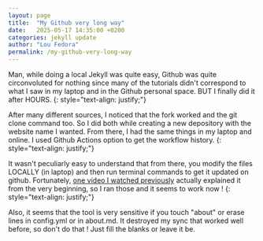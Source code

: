 ```yaml
---
layout: page
title:  "My Github very long way"
date:   2025-05-17 14:35:00 +0200
categories: jekyll update
author: "Lou Fedora"
permalink: /my-github-very-long-way
---
```

Man, while doing a local Jekyll was quite easy, Github was quite circonvoluted for nothing since many of the tutorials didn't correspond to what I saw in my laptop and in the Github personal space. BUT I finally did it after HOURS.
{: style="text-align: justify;"}

After many different sources, I noticed that the fork worked and the git clone command too. So I did both while creating a new depository with the website name I wanted. From there, I had the same things in my laptop and online. I used Github Actions option to get the workflow history.
{: style="text-align: justify;"}

It wasn't peculiarly easy to understand that from there, you modify the files LOCALLY (in laptop) and then run terminal commands to get it updated on github. Fortunately, [one video I watched previously](https://www.youtube.com/watch?v=mJ-qvsxPHpY) actually explained it from the very beginning, so I ran those and it seems to work now !
{: style="text-align: justify;"}

Also, it seems that the tool is very sensitive if you touch "about" or erase lines in config.yml or in about.md. It destroyed my sync that worked well before, so don't do that ! Just fill the blanks or leave it be.
